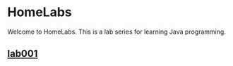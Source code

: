 # HomeLabs

Welcome to HomeLabs. This is a lab series for learning Java programming.

## [lab001](./lab001/README.md)
